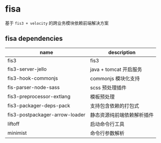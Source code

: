 # fisa
基于 `fis3 + velocity` 的跨业务模块依赖前端解决方案


## fisa dependencies

| name                           | description           |
-------------------------------  | ----------------------| 
| fis3                           | fis3                  |
| fis3-server-jello              | java + tomcat 开启服务  |
| fis3-hook-commonjs             | commonjs 模块化支持     |
| fis-parser-node-sass           | scss 预处理插件         |
| fis3-preprocessor-extlang      | 模板预处理              |
| fis3-packager-deps-pack        | 支持包含依赖的打包式      |
| fis3-postpackager-arrow-loader | 静态资源纯前端依赖解析插件 |
| liftoff                        | 启动命令行工具           |
| minimist                       | 命令行参数解析           |



